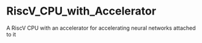 # RiscV_CPU_with_Accelerator
A RiscV CPU with an accelerator for accelerating neural networks attached to it
